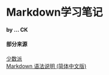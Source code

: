 # Markdown学习笔记
#### 		by ... CK
#### 部分来源
[少数派](https://sspai.com/post/25137)  
[Markdown 语法说明 (简体中文版)](http://www.appinn.com/markdown/)
